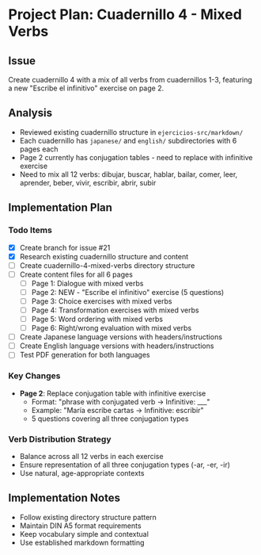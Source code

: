 # Project Plan: Cuadernillo 4 - Mixed Verbs

## Issue
Create cuadernillo 4 with a mix of all verbs from cuadernillos 1-3, featuring a new "Escribe el infinitivo" exercise on page 2.

## Analysis
- Reviewed existing cuadernillo structure in `ejercicios-src/markdown/`
- Each cuadernillo has `japanese/` and `english/` subdirectories with 6 pages each
- Page 2 currently has conjugation tables - need to replace with infinitive exercise
- Need to mix all 12 verbs: dibujar, buscar, hablar, bailar, comer, leer, aprender, beber, vivir, escribir, abrir, subir

## Implementation Plan

### Todo Items
- [x] Create branch for issue #21
- [x] Research existing cuadernillo structure and content  
- [ ] Create cuadernillo-4-mixed-verbs directory structure
- [ ] Create content files for all 6 pages
  - [ ] Page 1: Dialogue with mixed verbs
  - [ ] Page 2: NEW - "Escribe el infinitivo" exercise (5 questions)
  - [ ] Page 3: Choice exercises with mixed verbs
  - [ ] Page 4: Transformation exercises with mixed verbs
  - [ ] Page 5: Word ordering with mixed verbs
  - [ ] Page 6: Right/wrong evaluation with mixed verbs
- [ ] Create Japanese language versions with headers/instructions
- [ ] Create English language versions with headers/instructions
- [ ] Test PDF generation for both languages

### Key Changes
- **Page 2**: Replace conjugation table with infinitive exercise
  - Format: "phrase with conjugated verb → Infinitive: ___"
  - Example: "María escribe cartas → Infinitive: escribir"
  - 5 questions covering all three conjugation types

### Verb Distribution Strategy
- Balance across all 12 verbs in each exercise
- Ensure representation of all three conjugation types (-ar, -er, -ir)
- Use natural, age-appropriate contexts

## Implementation Notes
- Follow existing directory structure pattern
- Maintain DIN A5 format requirements
- Keep vocabulary simple and contextual
- Use established markdown formatting